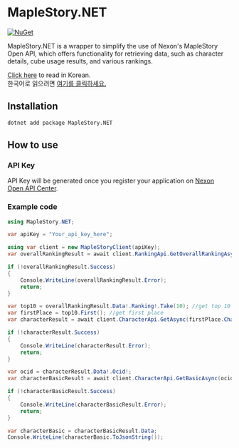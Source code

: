 # MapleStory.NET

[![NuGet](https://img.shields.io/nuget/v/MapleStory.NET)](https://www.nuget.org/packages/MapleStory.NET)

MapleStory.NET is a wrapper to simplify the use of Nexon's MapleStory Open API, which offers functionality for retrieving data, such as character details, cube usage results, and various rankings.

[Click here](README-ko.md) to read in Korean.  
한국어로 읽으려면 [여기를 클릭하세요.](README-ko.md)

## Installation

```xml
dotnet add package MapleStory.NET
```

## How to use

### API Key

API Key will be generated once you register your application on [Nexon Open API Center](https://openapi.nexon.com/my-application/).

### Example code

```csharp
using MapleStory.NET;

var apiKey = "Your_api_key_here";

using var client = new MapleStoryClient(apiKey);
var overallRankingResult = await client.RankingApi.GetOverallRankingAsync(); //fetch overall ranking

if (!overallRankingResult.Success)
{
    Console.WriteLine(overallRankingResult.Error);
    return;
}

var top10 = overallRankingResult.Data!.Ranking!.Take(10); //get top 10 characters
var firstPlace = top10.First(); //get first place
var characterResult = await client.CharacterApi.GetAsync(firstPlace.CharacterName!); //fetch character identifier(ocid)

if (!characterResult.Success)
{
    Console.WriteLine(characterResult.Error);
    return;
}

var ocid = characterResult.Data!.Ocid!;
var characterBasicResult = await client.CharacterApi.GetBasicAsync(ocid); //fetch basic information

if (!characterBasicResult.Success)
{
    Console.WriteLine(characterBasicResult.Error);
    return;
}

var characterBasic = characterBasicResult.Data;
Console.WriteLine(characterBasic.ToJsonString());
```

